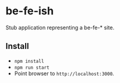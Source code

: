# be-fe-ish

Stub application representing a be-fe-* site.

## Install

- `npm install`
- `npm run start`
- Point browser to `http://localhost:3000`.
